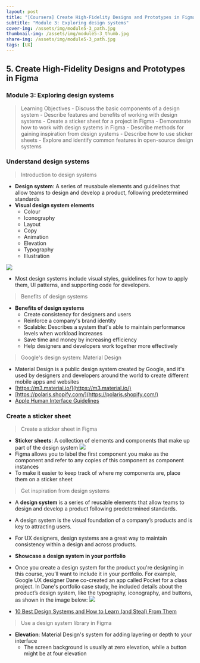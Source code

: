```yaml
---
layout: post
title: "[Coursera] Create High-Fidelity Designs and Prototypes in Figma 5-3"
subtitle: "Module 3: Exploring design systems"
cover-img: /assets/img/module5-3_path.jpg
thumbnail-img: /assets/img/module5-3_thumb.jpg
share-img: /assets/img/module5-3_path.jpg
tags: [UX]
--- 
```


## 5. Create High-Fidelity Designs and Prototypes in Figma
### Module 3: Exploring design systems

> Learning Objectives
	- Discuss the basic components of a design system
	- Describe features and benefits of working with design systems
	- Create a sticker sheet for a project in Figma
	- Demonstrate how to work with design systems in Figma
	- Describe methods for gaining inspiration from design systems
	- Describe how to use sticker sheets
	- Explore and identify common features in open-source design systems

### Understand design systems

> Introduction to design systems

- **Design system**: A series of reusabule elements and guidelines that allow teams to design and develop a product, following predetermined standards
- **Visual design system elements**
	- Colour
    - Iconography
    - Layout
    - Copy
    - Animation
    - Elevation
    - Typography
    - Illustration
    
![](https://velog.velcdn.com/images/erica990604/post/ad931608-b6d9-45e5-ba87-fef4644f4d8b/image.png)
- Most design systems include visual styles, guidelines for how to apply them, UI patterns, and supporting code for developers.

> Benefits of design systems

- **Benefits of design systems**
	- Create consistency for designers and users
    - Reinforce a company's brand identity
    - Scalable: Describes a system that's able to maintain performance levels when workload increases
    - Save time and money by increasing efficiency
    - Help designers and developers work together more effectively

> Google's design system: Material Design

- Material Design is a public design system created by Google, and it's used by designers and developers around the world to create different mobile apps and websites
- [https://m3.material.io/](https://m3.material.io/)
- [https://polaris.shopify.com/](https://polaris.shopify.com/)
- [Apple Human Interface Guidelines](https://developer.apple.com/design/)

### Create a sticker sheet

> Create a sticker sheet in Figma

- **Sticker sheets**: A collection of elements and components that make up part of the design system
![](https://velog.velcdn.com/images/erica990604/post/8ff809fe-25dc-452f-9a51-4202e2c1faeb/image.png)
- Figma allows you to label the first component you make as the component and refer to any copies of this component as component instances
- To make it easier to keep track of where my components are, place them on a sticker sheet

> Get inspiration from design systems

- A **design system** is a series of reusable elements that allow teams to design and develop a product following predetermined standards. 
- A design system is the visual foundation of a company’s products and is key to attracting users. 
- For UX designers, design systems are a great way to maintain consistency within a design and across products. 

- **Showcase a design system in your portfolio**
- Once you create a design system for the product you're designing in this course, you’ll want to include it in your portfolio. For example, Google UX designer Dane co-created an app called Pocket for a class project. In Dane's portfolio case study, he included details about the product’s design system, like the typography, iconography, and buttons, as shown in the image below: 
![](https://velog.velcdn.com/images/erica990604/post/e2e47561-af10-4e4d-8261-6ae8441715a9/image.png)
-  [10 Best Design Systems and How to Learn (and Steal) From Them](https://designerup.co/blog/10-best-design-systems-and-how-to-learn-and-steal-from-them/)

> Use a design system library in Figma

- **Elevation**: Material Design's system for adding layering or depth to your interface
	- The screen background is usually at zero elevation, while a button might be at four elevation